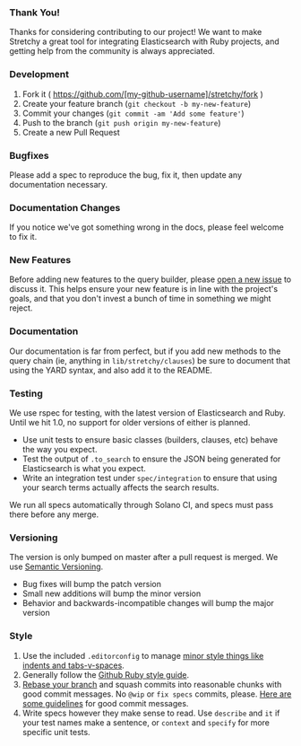 ### Thank You!

Thanks for considering contributing to our project! We want to make Stretchy a great tool for integrating Elasticsearch with Ruby projects, and getting help from the community is always appreciated.

### Development

1. Fork it ( https://github.com/[my-github-username]/stretchy/fork )
2. Create your feature branch (`git checkout -b my-new-feature`)
3. Commit your changes (`git commit -am 'Add some feature'`)
4. Push to the branch (`git push origin my-new-feature`)
5. Create a new Pull Request

### Bugfixes

Please add a spec to reproduce the bug, fix it, then update any documentation necessary.

### Documentation Changes

If you notice we've got something wrong in the docs, please feel welcome to fix it.

### New Features

Before adding new features to the query builder, please [open a new issue](https://github.com/hired/stretchy/issues) to discuss it. This helps ensure your new feature is in line with the project's goals, and that you don't invest a bunch of time in something we might reject.

### Documentation

Our documentation is far from perfect, but if you add new methods to the query chain (ie, anything in `lib/stretchy/clauses`) be sure to document that using the YARD syntax, and also add it to the README.

### Testing

We use rspec for testing, with the latest version of Elasticsearch and Ruby. Until we hit 1.0, no support for older versions of either is planned.

* Use unit tests to ensure basic classes (builders, clauses, etc) behave the way you expect.
* Test the output of `.to_search` to ensure the JSON being generated for Elasticsearch is what you expect.
* Write an integration test under `spec/integration` to ensure that using your search terms actually affects the search results.

We run all specs automatically through Solano CI, and specs must pass there before any merge.

### Versioning

The version is only bumped on master after a pull request is merged. We use [Semantic Versioning](http://semver.org/).

* Bug fixes will bump the patch version
* Small new additions will bump the minor version
* Behavior and backwards-incompatible changes will bump the major version

### Style

1. Use the included `.editorconfig` to manage [minor style things like indents and tabs-v-spaces](http://editorconfig.org/).
2. Generally follow the [Github Ruby style guide](https://github.com/styleguide/ruby).
3. [Rebase your branch](http://git-scm.com/docs/git-rebase) and squash commits into reasonable chunks with good commit messages. No `@wip` or `fix specs` commits, please. [Here are some guidelines](http://chris.beams.io/posts/git-commit/) for good commit messages.
4. Write specs however they make sense to read. Use `describe` and `it` if your test names make a sentence, or `context` and `specify` for more specific unit tests.
